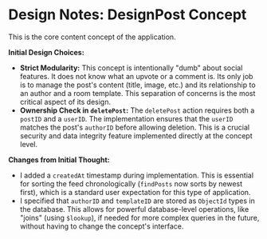 # Design Notes: DesignPost Concept

This is the core content concept of the application.

**Initial Design Choices:**
* **Strict Modularity:** This concept is intentionally "dumb" about social features. It does not know what an upvote or a comment is. Its only job is to manage the post's content (title, image, etc.) and its relationship to an author and a room template. This separation of concerns is the most critical aspect of its design.
* **Ownership Check in `deletePost`:** The `deletePost` action requires both a `postID` and a `userID`. The implementation ensures that the `userID` matches the post's `authorID` before allowing deletion. This is a crucial security and data integrity feature implemented directly at the concept level.

**Changes from Initial Thought:**
* I added a `createdAt` timestamp during implementation. This is essential for sorting the feed chronologically (`findPosts` now sorts by newest first), which is a standard user expectation for this type of application.
* I specified that `authorID` and `templateID` are stored as `ObjectId` types in the database. This allows for powerful database-level operations, like "joins" (using `$lookup`), if needed for more complex queries in the future, without having to change the concept's interface.